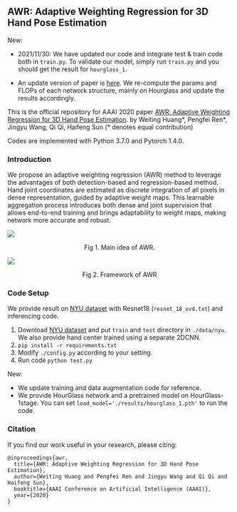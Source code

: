 ## AWR: Adaptive Weighting Regression for 3D Hand Pose Estimation

New: 

- 2021/11/30: We have updated our code and integrate test & train code both in `train.py`. To validate our model, simply run `train.py` and you should get the result for `hourglass_1`.

- An update version of paper is [here](https://arxiv.org/abs/2007.09590). We re-compute the params and FLOPs of each network structure, mainly on Hourglass and update the results accordingly.

This is the official repository for AAAI 2020 paper [AWR: Adaptive Weighting Regression for 3D Hand Pose Estimation](https://www.aaai.org//Papers//AAAI//2020GB//AAAI-HuangW.4059.pdf). by Weiting Huang\*, Pengfei Ren\*, Jingyu Wang, Qi Qi, Haifeng Sun  (* denotes equal contribution)

Codes are implemented with Python 3.7.0 and Pytorch 1.4.0.

### Introduction

We propose an adaptive weighting regression (AWR) method to leverage the advantages of both detection-based and regression-based method. Hand joint coordinates are estimated as discrete integration of all pixels in dense representation, guided by adaptive weight maps. This learnable aggregation  process  introduces  both  dense  and  joint  supervision that allows end-to-end training and brings adaptability to weight maps, making network more accurate and robust. 



![](https://cdn.jsdelivr.net/gh/Elody-07/PicBed/20200428164654.png)

<div align=center> Fig 1. Main idea of AWR.</div>

![](https://cdn.jsdelivr.net/gh/Elody-07/PicBed/20200428164723.png)

<div align=center> Fig 2. Framework of AWR</div>

### Code Setup

We provide result on [NYU dataset](https://jonathantompson.github.io/NYU_Hand_Pose_Dataset.htm) with Resnet18 (`resnet_18_uvd.txt`) and inferencing code. 

1. Download  [NYU dataset](https://jonathantompson.github.io/NYU_Hand_Pose_Dataset.htm) and put `train` and `test` directory in `./data/nyu`. We also provide hand center trained using a separate 2DCNN. 
2. `pip install -r requirements.txt`
4. Modify `./config.py` according to your setting.
5. Run code `python test.py`

New: 
- We update training and data augmentation code for reference.
- We provide HourGlass network and a pretrained model on HourGlass-1stage. You can set `load_model='./results/hourglass_1.pth'` to run the code.

### Citation

If you find our work useful in your research, please citing:

```
@inproceedings{awr,
  title={AWR: Adaptive Weighting Regression for 3D Hand Pose Estimation},
  author={Weiting Huang and Pengfei Ren and Jingyu Wang and Qi Qi and Haifeng Sun},
  booktitle={AAAI Conference on Artificial Intelligence (AAAI)},
  year={2020}
}
```


